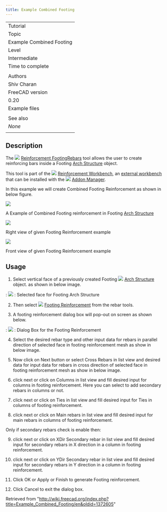 ```yaml
---
title: Example Combined Footing
---
```


|                          |
| ------------------------ |
| Tutorial                 |
| Topic                    |
| Example Combined Footing |
| Level                    |
| Intermediate             |
| Time to complete         |
|                          |
| Authors                  |
| Shiv Charan              |
| FreeCAD version          |
| 0.20                     |
| Example files            |
|                          |
| See also                 |
| _None_                   |
|                          |

## Description

The ![](/images/Reinforcement_FootingRebars.svg) [Reinforcement FootingRebars](/Reinforcement_FootingRebars "Reinforcement FootingRebars") tool allows the user to create reinforcing bars inside a Footing [Arch Structure](/Arch_Structure "Arch Structure") object.

This tool is part of the ![](/images/Reinforcement_Workbench.svg) [Reinforcement Workbench](/Reinforcement_Workbench "Reinforcement Workbench"), an [external workbench](/External_workbenches "External workbenches") that can be installed with the ![](/images/Std_AddonMgr.svg) [Addon Manager](/Std_AddonMgr "Std AddonMgr").

In this example we will create Combined Footing Reinforcement as shown in below figure.

![](/images/Combined_Footing_reinforcement.png)

A Example of Combined Footing reinforcement in Footing [Arch Structure](/Arch_Structure "Arch Structure")

![](/images/Side_view_of_combined_footing_of_footing_reinforcement.png)

Right view of given Footing Reinforcement example

![](/images/Combined_footing_front_view_.png)

Front view of given Footing Reinforcement example

## Usage

1. Select vertical face of a previously created Footing ![](/images/Arch_Structure.svg) [Arch Structure](/Arch_Structure "Arch Structure") object. as shown in below image.

: ![](/images/FootingSelectedFace.png)
: Selected face for Footing Arch Structure

2. Then select ![](/images/Reinforcement_FootingRebars.svg) [Footing Reinforcement](/Reinforcement_FootingRebars "Reinforcement FootingRebars") from the rebar tools.

3. A footing reinforcement dialog box will pop-out on screen as shown below.

: ![](/images/Footing_Reinforcement_GUI_.png)
: Dialog Box for the Footing Reinforcement

4. Select the desired rebar type and other input data for rebars in parallel direction of selected face in footing reinforcement mesh as show in below image.

5. Now click on Next button or select Cross Rebars in list view and desired data for input data for rebars in cross direction of selected face in footing reinforcement mesh as show in below image.

6. click next or click on Columns in list view and fill desired input for columns in footing reinforcement.
   Here you can select to add secondary rebars in columns or not.

7. click next or click on Ties in list view and fill desired input for Ties in columns of footing reinforcement.

8. click next or click on Main rebars in list view and fill desired input for main rebars in columns of footing reinforcement.

Only if secondary rebars check is enable then:

9. click next or click on XDir Secondary rebar in list view and fill desired input for secondary rebars in X direction in a column in footing reinforcement.

10. click next or click on YDir Secondary rebar in list view and fill desired input for secondary rebars in Y direction in a column in footing reinforcement.

11. Click OK or Apply or Finish to generate Footing reinforcement.

12. Click Cancel to exit the dialog box.

Retrieved from "<http://wiki.freecad.org/index.php?title=Example_Combined_Footing/en&oldid=1372605>"
